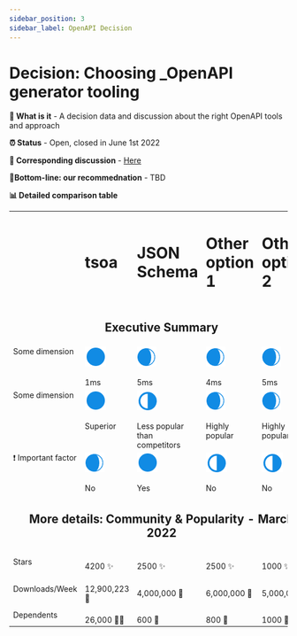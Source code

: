 ```yaml
---
sidebar_position: 3
sidebar_label: OpenAPI Decision
---
```


# Decision: Choosing **_OpenAPI** generator tooling

**📔 What is it** - A decision data and discussion about the right OpenAPI tools and approach

**⏰ Status** - Open, closed in June 1st 2022

**📁 Corresponding discussion** - [Here](https://github.com/practicajs/practica/issues/67)

**🎯Bottom-line: our recommednation** - TBD

**📊 Detailed comparison table**

<table width="80%" valign="top">
  <tr>
    <td></td>
    <td><h1>tsoa</h1></td>
    <td><h1>JSON Schema</h1></td>
    <td><h1>Other option 1</h1></td>
    <td><h1>Other option 2</h1></td>
  </tr>
  <tr>
    <td colspan="5" align="center"><h2>Executive Summary</h2></td>
  </tr>
  <tr valign="top">
    <td>Some dimension</td>
    <td><img src="./img/full.png"/><br/><br/>1ms</td>
    <td><img src="./img/almost-full.png"/><br/><br/>5ms</td>
    <td>
      <img src="./img/almost-full.png"/><br/><br/>4ms</td>
    <td><img src="./img/almost-full.png"/><br/><br/>5ms</td>
  </tr>
  <tr valign="top">
    <td>Some dimension</td>
    <td><img src="./img/full.png"/><br/><br/>Superior</td>
    <td><img src="./img/partial.png"/><br/><br/>Less popular than competitors</td>
    <td><img src="./img/almost-full.png"/><br/><br/>Highly popular</td>
    <td>
      <img src="./img/almost-full.png"/><br/><br/>Highly popular</td>
  </tr>
  <tr valign="top">
    <td>❗ Important factor</td>
    <td><img src="./img/almost-full.png"/><br/><br/>No</td>
    <td><img src="./img/full.png"/><br/><br/>Yes</td>
    <td><img src="./img/partial.png"/><br/><br/>No</td>
    <td>
      <img src="./img/partial.png"/><br><br>No</td>
  </tr>

  <tr>
    <td class="tg-ho3n" colspan="5" align="center"><h2>More details: Community & Popularity - March 2022</h2></td>
  </tr>
  <tr>
    <td>Stars</td>
    <td><br/>4200 ✨</td>
    <td><br/>2500 ✨</td>
    <td><br/>2500 ✨</td>
    <td><br/>1000 ✨</td>
  </tr>
  <tr>
    <td>Downloads/Week</td>
    <td><br/>12,900,223 📁</td>
    <td><br/>4,000,000 📁</td>
    <td><br/>6,000,000 📁</td>
    <td><br/>5,000,000 📁</td>
  </tr>
    <tr>
    <td>Dependents</td>
    <td><br/>26,000 👩‍👧</td>
    <td><br/>600 👧</td>
    <td><br/>800 👧</td>
    <td><br/>1000 👧</td>
  </tr>
</table>
